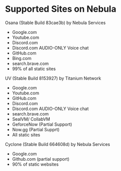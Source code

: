 # Supported Sites on Nebula
Osana (Stable Build 83cae3b) by Nebula Services
- Google.com
- Youtube.com
- Discord.com 
- Discord.com AUDIO-ONLY Voice chat
- GitHub.com
- Bing.com
- search.brave.com
- 99% of all static sites 


UV (Stable Build 8153927) by Titanium Network
- Google.com
- Youtube.com
- GitHub.com
- Discord.com
- Discord.com AUDIO-ONLY Voice chat
- search.brave.com
- SealVM/ CollabVM
- GeforceNow (Partial Support)
- Now.gg (Partial Supprt)
- All static sites

Cyclone (Stable Build 664608d) by Nebula Services
- Google.com 
- Github.com (partial support)
- 90% of static websites
